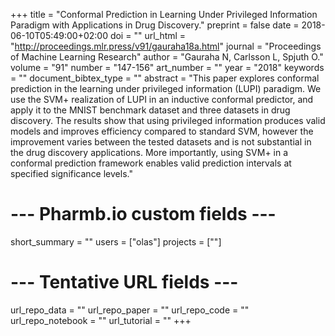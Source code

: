 +++
title = "Conformal Prediction in Learning Under Privileged Information Paradigm with Applications in Drug Discovery."
preprint = false
date = 2018-06-10T05:49:00+02:00
doi = ""
url_html = "http://proceedings.mlr.press/v91/gauraha18a.html"
journal = "Proceedings of Machine Learning Research"
author = "Gauraha N, Carlsson L, Spjuth O."
volume = "91"
number = "147-156"
art_number = ""
year = "2018"
keywords = ""
document_bibtex_type = ""
abstract = "This paper explores conformal prediction in the learning under privileged information (LUPI) paradigm. We use the SVM+ realization of LUPI in an inductive conformal predictor, and apply it to the MNIST benchmark dataset and three datasets in drug discovery. The results show that using privileged information produces valid models and improves efficiency compared to standard SVM, however the improvement varies between the tested datasets and is not substantial in the drug discovery applications. More importantly, using SVM+ in a conformal prediction framework enables valid prediction intervals at specified significance levels."
# --- Pharmb.io custom fields ---
short_summary = ""
users = ["olas"]
projects = [""]
# --- Tentative URL fields ---
url_repo_data = ""
url_repo_paper = ""
url_repo_code = ""
url_repo_notebook = ""
url_tutorial = ""
+++
